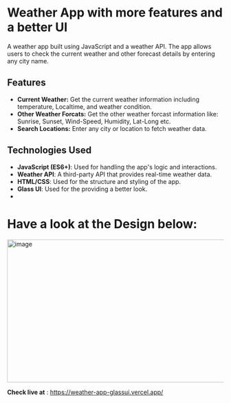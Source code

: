 #  Weather App with more features and a better UI

A  weather app built using JavaScript and a weather API. The app allows users to check the current weather and other forecast details by entering any city name.

## Features

- **Current Weather:** Get the current weather information including temperature, Localtime, and weather condition.
-  **Other Weather Forcats:** Get the other weather forcast information like: Sunrise, Sunset, Wind-Speed, Humidity, Lat-Long etc.
- **Search Locations:** Enter any city or location to fetch weather data.

## Technologies Used

- **JavaScript (ES6+)**: Used for handling the app's logic and interactions.
- **Weather API**: A third-party API that provides real-time weather data.
- **HTML/CSS**: Used for the structure and styling of the app.
- **Glass UI**: Used for the providing a better look.
- 
 # Have a look at the Design below:
 <img width="803" height="332" alt="image" src="https://github.com/user-attachments/assets/0639324d-75d7-4138-987b-af3b45314210" />

 **Check live at** : https://weather-app-glassui.vercel.app/


